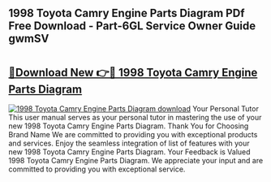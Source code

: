 ## 1998 Toyota Camry Engine Parts Diagram PDf Free Download - Part-6GL Service Owner Guide gwmSV

# <h2><a href="http://dfsnib3.blite.top/?on=1998+Toyota+Camry+Engine+Parts+Diagram">🔗Download New 👉🔴 1998 Toyota Camry Engine Parts Diagram</a></h2>

[![1998 Toyota Camry Engine Parts Diagram download](https://i.imgur.com/lujVjoI.png)](http://dfsnib3.blite.top/?on=1998+Toyota+Camry+Engine+Parts+Diagram)
Your Personal Tutor This user manual serves as your personal tutor in mastering the use of your new 1998 Toyota Camry Engine Parts Diagram. Thank You for Choosing Brand Name We are committed to providing you with exceptional products and services. Enjoy the seamless integration of list of features with your new 1998 Toyota Camry Engine Parts Diagram. Your Feedback is Valued 1998 Toyota Camry Engine Parts Diagram. We appreciate your input and are committed to providing you with exceptional service.
